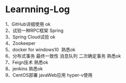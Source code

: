 # Learnning-Log
1、GitHub详细使用 ok   
2、试验一种RPC框架 Spring    
3、Spring Cloud试验 ok   
4、Zookeeper   
5、docker for windows10  熟悉ok    
6、分布式事务 最终一致性 消息队列 二次确定事务 熟悉ok      
7、Feign技术 熟悉ok    
8、jenkins 熟悉ok    
9、CentOS部署 javaWeb应用 hyper-v使用    
